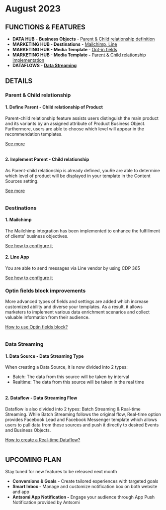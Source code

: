 # August 2023

## FUNCTIONS & FEATURES

* **DATA HUB** - **Business Objects** - [Parent & Child relationship definition](august-2023.md#1.-define-parent-child-relationship-of-product)
* **MARKETING HUB - Destinations** - [Mailchimp](august-2023.md#1.-mailchimp),[ Line](august-2023.md#2.-line-app)
* **MARKETING HUB - Media Template -** [Opt-in fields](august-2023.md#optin-fields-block-improvements)
* **MARKETING HUB - Media Template -** [Parent & Child relationship implementation](august-2023.md#2.-implement-parent-child-relationship)
* **DATAFLOWS -** [**Data Streaming**](august-2023.md#data-streaming)

## DETAILS

### **Parent & Child relationship**

#### **1. Define Parent - Child relationship of Product**

Parent-child relationship feature assists users distinguish the main product and its variants by an assigned attribute of Product Business Object. Furthermore, users are able to choose which level will appear in the recommendation templates.

[See more](https://docs.antsomi.com/cdp-365-user-guide-en/use-cases/marketing-hub/how-to-recommend-products-using-the-parent-child-algorithm)

<figure><img src="https://lh4.googleusercontent.com/BjMF8Ad0q9iIlx7TDHRA9slvUDh2FWKz8XSgJEemsPG3CIXu30HHymt7DEi2eACcCbHSMV6qUdM_eaHTMbuE0hSFsR3CpJHqSAouFd4wDQI7gGTCJtoU1iIKF0VpgBzfhtxwhBWSGHTdYco-Kn_rfQE" alt=""><figcaption></figcaption></figure>

#### 2. **Implement Parent - Child relationship**

As Parent-child relationship is already defined, youRe are able to determine which level of product will be displayed in your template in the Content Sources setting.

[See more](https://docs.antsomi.com/cdp-365-user-guide-en/use-cases/marketing-hub/how-to-recommend-products-using-the-parent-child-algorithm)

<figure><img src="https://lh6.googleusercontent.com/I9ssg3pYrwmMiIym-Db54YdRQUxDZdy0ng5Py2FqpuFN-Xw1FTFtZWdyt90tS6dIwk8rzyVJsRzFtFZz945D8-JJdJRe72gUd1MbsO6P6bP4P7RDPzShWpvIiv_zqzIg3EysRPCrTUFVnV3mKKWW8D0" alt=""><figcaption></figcaption></figure>

### Destinations

#### **1. Mailchimp**

The Mailchimp integration has been implemented to enhance the fulfillment of clients' business objectives.

[See how to configure it](https://docs.antsomi.com/cdp-365-user-guide-en/marketing-hub/destinations/all-destinations/email#mailchimp)

#### **2. Line App**

You are able to send messages via Line vendor by using CDP 365

[See how to configure it](https://docs.antsomi.com/cdp-365-user-guide-en/marketing-hub/destinations/all-destinations/line)

### **Optin fields block improvements**

More advanced types of fields and settings are added which increase customized ability and diverse your templates. As a result, it allows marketers to implement various data enrichment scenarios and collect valuable information from their audience.

[How to use Optin fields block?](https://docs.antsomi.com/cdp-365-user-guide-en/marketing-hub/media-template/settings/blocks-and-settings/optin-fields-1)

<figure><img src="https://lh3.googleusercontent.com/yBu5j3GmPj4K0-eafWpCkmvZb9F3l3C4z5uDPCQ8_4mfcxUTKa2-NqRQem0tcxwBrpGHH9abBAOKjetNjleCAmdgxxODaJUCwQ5E0lOKfOvrBjzzX3acwEzl73m_X7wCw7-KlQ90LcHEKKM9Mb2Pd84" alt=""><figcaption></figcaption></figure>

### Data Streaming

#### 1. Data Source - **Data Streaming Type**

When creating a Data Source, it is now divided into 2 types:&#x20;

* Batch: The data from this source will be taken by interval
* Realtime: The data from this source will be taken in the real time

<figure><img src="https://lh5.googleusercontent.com/2lY6hO1yvxVfcGANvFFfq4dptSsDAO3xMZ3RDcRZ_i1VEiHLl8g-Z8A1avIKYex5jI1TVDWigK1b6OAfXGDMb7Fbxsb4THW9FdoV6c_lXueeEP3H9nuVL4ebOsmCk8_8OIiCMsRB2Nh-JRW5WKpjjng" alt=""><figcaption></figcaption></figure>

#### 2. Dataflow - **Data Streaming Flow**

Dataflow is also divided into 2 types: Batch Streaming & Real-time Streaming. While Batch Streaming follows the original flow, Real-time option provides Facebook Lead and Facebook Messenger template which allows users to pull data from these sources and push it directly to desired Events and Business Objects.

[How to create a Real-time Dataflow?](https://docs.antsomi.com/cdp-365-user-guide-en/dataflows/dataflows/creating-a-dataflows#real-time-streaming-dataflows)

<figure><img src="https://lh3.googleusercontent.com/RHhewiv04iNi3g0g7TDExZRRs-ujP03GL48dg9dGpGpf9OFI6vtAo7YA3uf1W5LBPcxsQX71iwcKxsALqCM0uJkdzIiZt2NhWSfztaxpZ6qWYh8EGzcwBbUBrBVLdd6lxnHtI-kSKURXxCYFw5mVzrc" alt=""><figcaption></figcaption></figure>

## UPCOMING PLAN

Stay tuned for new features to be released next month

* **Conversions & Goals** - Create tailored experiences with targeted goals
* **Smart Inbox -** Manage and customize notification box on both website and app
* **Antsomi App Notification -** Engage your audience through App Push Notification provided by Antsomi
